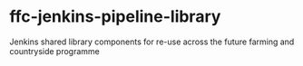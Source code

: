 # ffc-jenkins-pipeline-library
Jenkins shared library components for re-use across the future farming and countryside programme
